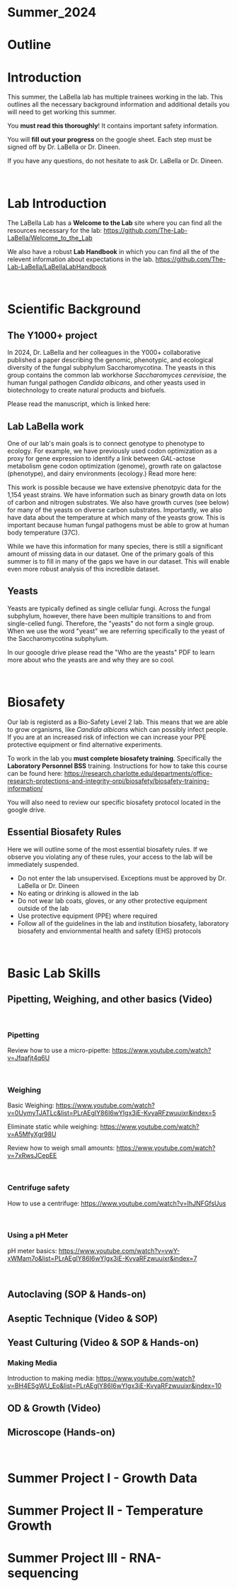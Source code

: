 # Summer_2024

# Outline 


# Introduction

This summer, the LaBella lab has multiple trainees working in the lab. This outlines all the necessary background information and additional details you will need to get working this summer. 

You **must read this thoroughly**! It contains important safety information. 

You will **fill out your progress** on the google sheet. Each step must be signed off by Dr. LaBella or Dr. Dineen. 

If you have any questions, do not hesitate to ask Dr. LaBella or Dr. Dineen. 

&nbsp;
&nbsp;

# Lab Introduction

The LaBella Lab has a **Welcome to the Lab** site where you can find all the resources necessary for the lab: https://github.com/The-Lab-LaBella/Welcome_to_the_Lab

We also have a robust **Lab Handbook** in which you can find all the of the relevent information about expectations in the lab. https://github.com/The-Lab-LaBella/LaBellaLabHandbook 

&nbsp;
&nbsp;



# Scientific Background

## The Y1000+ project
In 2024, Dr. LaBella and her colleagues in the Y000+ collaborative published a paper describing the genomic, phenotypic, and ecological diversity of the fungal subphylum Saccharomycotina. The yeasts in this group contains the common lab workhorse _Saccharomyces cerevisiae_, the human fungal pathogen _Candida albicans_, and other yeasts used in biotechnology to create natural products and biofuels. 

Please read the manuscript, which is linked here: 

## Lab LaBella work 

One of our lab's main goals is to connect genotype to phenotype to ecology. For example, we have previously used codon optimization as a proxy for gene expression to identify a link between _GAL_-actose metabolism gene codon optimization (genome), growth rate on galactose (phenotype), and dairy environments (ecology.) Read more here: 

This work is possible because we have extensive phenotpyic data for the 1,154 yeast strains. We have information such as binary growth data on lots of carbon and nitrogen substrates. We also have growth curves (see below) for many of the yeasts on diverse carbon substrates. Importantly, we also have data about the temperature at which many of the yeasts grow. This is important because human fungal pathogens must be able to grow at human body temperature (37C). 

While we have this information for many species, there is still a significant amount of missing data in our dataset. One of the primary goals of this summer is to fill in many of the gaps we have in our dataset. This will enable even more robust analysis of this incredible dataset. 

## Yeasts

Yeasts are typically defined as single cellular fungi. Across the fungal subphylum, however, there have been multiple transitions to and from single-celled fungi. Therefore, the "yeasts" do not form a single group. When we use the word "yeast" we are referring specifically to the yeast of the Saccharomycotina subphylum. 

In our gooogle drive please read the "Who are the yeasts" PDF to learn more about who the yeasts are and why they are so cool. 

&nbsp;
&nbsp;

# Biosafety

Our lab is registerd as a Bio-Safety Level 2 lab. This means that we are able to grow organisms, like _Candida albicans_ which can possibly infect people. If you are at an increased risk of infection we can increase your PPE protective equipment or find alternative experiments. 

To work in the lab you **must complete biosafety training**. Specifically the **Laboratory Personnel BSS** training. Instructions for how to take this course can be found here: https://research.charlotte.edu/departments/office-research-protections-and-integrity-orpi/biosafety/biosafety-training-information/

You will also need to review our specific biosafety protocol located in the google drive. 

## Essential Biosafety Rules

Here we will outline some of the most essential biosafety rules. If we observe you violating any of these rules, your access to the lab will be immediately suspended. 

- Do not enter the lab unsupervised. Exceptions must be approved by Dr. LaBella or Dr. Dineen
- No eating or drinking is allowed in the lab
- Do not wear lab coats, gloves, or any other protective equipment outside of the lab
- Use protective equipment (PPE) where required
- Follow all of the guidelines in the lab and institution biosafety, laboratory biosafety and enviornmental health and safety (EHS) protocols

&nbsp;
&nbsp;

# Basic Lab Skills

## Pipetting, Weighing, and other basics (Video)

&nbsp;

### Pipetting

Review how to use a micro-pipette: https://www.youtube.com/watch?v=Jfqafjt4q6U

&nbsp;

### Weighing 

Basic Weighing: https://www.youtube.com/watch?v=0UymyTJATLc&list=PLrAEgIY86I6wYIgx3iE-KvyaRFzwuuixr&index=5 

Eliminate static while weighing: https://www.youtube.com/watch?v=A5MfyXgr98U

Review how to weigh small amounts: https://www.youtube.com/watch?v=7xRwsJCepEE

&nbsp;

### Centrifuge safety 

How to use a centrifuge: https://www.youtube.com/watch?v=IhJNFGfsUus 

&nbsp;

### Using a pH Meter

pH meter basics: https://www.youtube.com/watch?v=vwY-xWMam7o&list=PLrAEgIY86I6wYIgx3iE-KvyaRFzwuuixr&index=7


&nbsp;
&nbsp;

## Autoclaving (SOP & Hands-on)

## Aseptic Technique (Video & SOP)

## Yeast Culturing (Video & SOP & Hands-on)

### Making Media

Introduction to making media: https://www.youtube.com/watch?v=BH4ESgWU_Eo&list=PLrAEgIY86I6wYIgx3iE-KvyaRFzwuuixr&index=10

## OD & Growth (Video)

## Microscope (Hands-on)

&nbsp;
&nbsp;

# Summer Project I - Growth Data

# Summer Project II - Temperature Growth

# Summer Project III - RNA-sequencing

